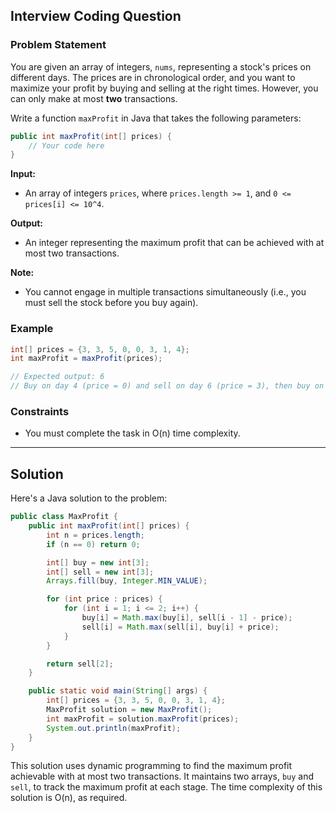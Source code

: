 

## Interview Coding Question

### Problem Statement

You are given an array of integers, `nums`, representing a stock's prices on different days. The prices are in chronological order, and you want to maximize your profit by buying and selling at the right times. However, you can only make at most **two** transactions.

Write a function `maxProfit` in Java that takes the following parameters:

```java
public int maxProfit(int[] prices) {
    // Your code here
}
```

**Input:**
- An array of integers `prices`, where `prices.length >= 1`, and `0 <= prices[i] <= 10^4`.

**Output:**
- An integer representing the maximum profit that can be achieved with at most two transactions.

**Note:**
- You cannot engage in multiple transactions simultaneously (i.e., you must sell the stock before you buy again).

### Example

```java
int[] prices = {3, 3, 5, 0, 0, 3, 1, 4};
int maxProfit = maxProfit(prices);

// Expected output: 6
// Buy on day 4 (price = 0) and sell on day 6 (price = 3), then buy on day 7 (price = 1) and sell on day 8 (price = 4).
```

### Constraints

- You must complete the task in O(n) time complexity.

---

## Solution

Here's a Java solution to the problem:

```java
public class MaxProfit {
    public int maxProfit(int[] prices) {
        int n = prices.length;
        if (n == 0) return 0;

        int[] buy = new int[3];
        int[] sell = new int[3];
        Arrays.fill(buy, Integer.MIN_VALUE);

        for (int price : prices) {
            for (int i = 1; i <= 2; i++) {
                buy[i] = Math.max(buy[i], sell[i - 1] - price);
                sell[i] = Math.max(sell[i], buy[i] + price);
            }
        }

        return sell[2];
    }

    public static void main(String[] args) {
        int[] prices = {3, 3, 5, 0, 0, 3, 1, 4};
        MaxProfit solution = new MaxProfit();
        int maxProfit = solution.maxProfit(prices);
        System.out.println(maxProfit);
    }
}
```

This solution uses dynamic programming to find the maximum profit achievable with at most two transactions. It maintains two arrays, `buy` and `sell`, to track the maximum profit at each stage. The time complexity of this solution is O(n), as required.

